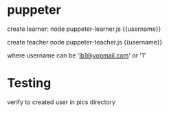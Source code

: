 # puppeter
create learner:
node puppeter-learner.js {{username}}

create teacher
node puppeter-teacher.js {{username}}

where username can be 'lb1@yopmail.com' or '1'

# Testing
verify to created user in pics directory

